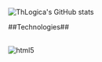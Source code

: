 ![ThLogica's GitHub stats](https://github-readme-stats.vercel.app/api?username=Thlogica&show_icons=true&theme=radical)

##Technologies##

<div style="display:inline_block"><br>
  <img align="center" alt="html5" scr="https://img.shields.io/badge/CSS-239120?&style=for-the-badge&logo=css3&logoColor=white">
</div>  

